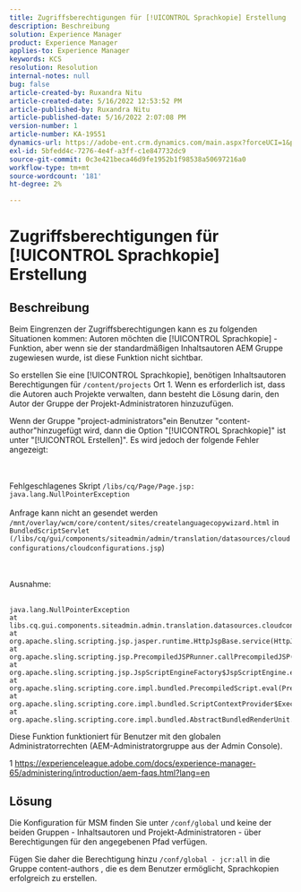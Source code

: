 ```yaml
---
title: Zugriffsberechtigungen für [!UICONTROL Sprachkopie] Erstellung
description: Beschreibung
solution: Experience Manager
product: Experience Manager
applies-to: Experience Manager
keywords: KCS
resolution: Resolution
internal-notes: null
bug: false
article-created-by: Ruxandra Nitu
article-created-date: 5/16/2022 12:53:52 PM
article-published-by: Ruxandra Nitu
article-published-date: 5/16/2022 2:07:08 PM
version-number: 1
article-number: KA-19551
dynamics-url: https://adobe-ent.crm.dynamics.com/main.aspx?forceUCI=1&pagetype=entityrecord&etn=knowledgearticle&id=2e4a6f36-17d5-ec11-a7b5-000d3a37750e
exl-id: 5bfedd4c-7276-4e4f-a3ff-c1e847732dc9
source-git-commit: 0c3e421beca46d9fe1952b1f98538a50697216a0
workflow-type: tm+mt
source-wordcount: '181'
ht-degree: 2%

---
```


# Zugriffsberechtigungen für [!UICONTROL Sprachkopie] Erstellung

## Beschreibung


Beim Eingrenzen der Zugriffsberechtigungen kann es zu folgenden Situationen kommen: Autoren möchten die [!UICONTROL Sprachkopie] -Funktion, aber wenn sie der standardmäßigen Inhaltsautoren AEM Gruppe zugewiesen wurde, ist diese Funktion nicht sichtbar.

So erstellen Sie eine [!UICONTROL Sprachkopie], benötigen Inhaltsautoren Berechtigungen für `/content/projects` Ort 1. Wenn es erforderlich ist, dass die Autoren auch Projekte verwalten, dann besteht die Lösung darin, den Autor der Gruppe der Projekt-Administratoren hinzuzufügen.

Wenn der Gruppe &quot;project-administrators&quot;ein Benutzer &quot;content-author&quot;hinzugefügt wird, dann die Option &quot;[!UICONTROL Sprachkopie]&quot; ist unter &quot;[!UICONTROL Erstellen]&quot;. Es wird jedoch der folgende Fehler angezeigt:


<br><br>Fehlgeschlagenes Skript `/libs/cq/Page/Page.jsp: java.lang.NullPointerException`<br><br>
Anfrage kann nicht an gesendet werden `/mnt/overlay/wcm/core/content/sites/createlanguagecopywizard.html` in `BundledScriptServlet (/libs/cq/gui/components/siteadmin/admin/translation/datasources/cloudconfigurations/cloudconfigurations.jsp`)

<br><br>Ausnahme:<br><br>

```
java.lang.NullPointerException
at libs.cq.gui.components.siteadmin.admin.translation.datasources.cloudconfigurations.cloudconfigurations__002e__jsp._jspService(cloudconfigurations__002e__jsp.java:183)
at org.apache.sling.scripting.jsp.jasper.runtime.HttpJspBase.service(HttpJspBase.java:70)
at org.apache.sling.scripting.jsp.PrecompiledJSPRunner.callPrecompiledJSP(PrecompiledJSPRunner.java:72)
at org.apache.sling.scripting.jsp.JspScriptEngineFactory$JspScriptEngine.eval(JspScriptEngineFactory.java:583)
at org.apache.sling.scripting.core.impl.bundled.PrecompiledScript.eval(PrecompiledScript.java:56)
at org.apache.sling.scripting.core.impl.bundled.ScriptContextProvider$ExecutableContext.eval(ScriptContextProvider.java:170)
at org.apache.sling.scripting.core.impl.bundled.AbstractBundledRenderUnit.eval(AbstractBundledRenderUnit.java:135)
```




Diese Funktion funktioniert für Benutzer mit den globalen Administratorrechten (AEM-Administratorgruppe aus der Admin Console).



1 https://experienceleague.adobe.com/docs/experience-manager-65/administering/introduction/aem-faqs.html?lang=en


## Lösung


Die Konfiguration für MSM finden Sie unter `/conf/global` und keine der beiden Gruppen - Inhaltsautoren und Projekt-Administratoren - über Berechtigungen für den angegebenen Pfad verfügen.

Fügen Sie daher die Berechtigung hinzu `/conf/global - jcr:all` in die Gruppe content-authors , die es dem Benutzer ermöglicht, Sprachkopien erfolgreich zu erstellen.
